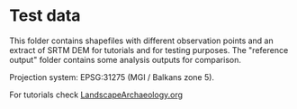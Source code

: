 Test data
=========

This folder contains shapefiles with different observation points and an extract of SRTM DEM for tutorials and for testing purposes. The "reference output" folder contains some analysis outputs for comparison.

Projection system: EPSG:31275 (MGI / Balkans zone 5).

For tutorials check [LandscapeArchaeology.org](https://landscapearchaeology.org) 
